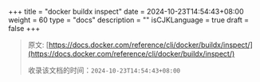 +++
title = "docker buildx inspect"
date = 2024-10-23T14:54:43+08:00
weight = 60
type = "docs"
description = ""
isCJKLanguage = true
draft = false
+++

> 原文: [https://docs.docker.com/reference/cli/docker/buildx/inspect/](https://docs.docker.com/reference/cli/docker/buildx/inspect/)
>
> 收录该文档的时间：`2024-10-23T14:54:43+08:00`
